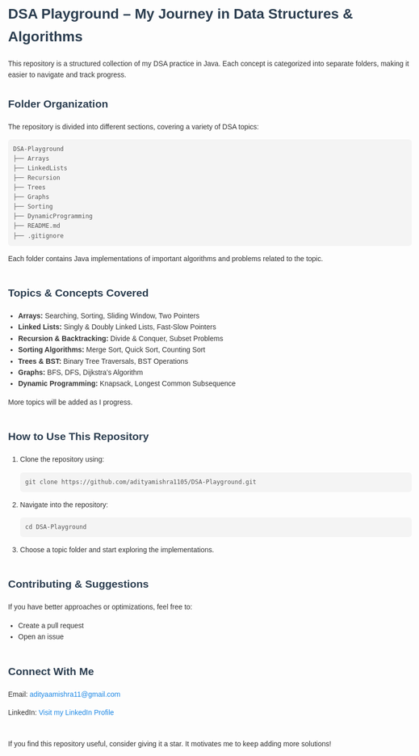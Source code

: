 <!DOCTYPE html>
<html lang="en">
<head>
  <meta charset="UTF-8">
  <title>DSA Playground</title>
  <style>
    body {
      font-family: Arial, sans-serif;
      margin: 40px auto;
      max-width: 800px;
      line-height: 1.6;
      color: #333;
    }
    h1, h2 {
      color: #2c3e50;
    }
    pre {
      background: #f4f4f4;
      padding: 10px;
      border-radius: 6px;
      overflow-x: auto;
    }
    code {
      font-family: monospace;
      color: #555;
    }
    ul {
      padding-left: 20px;
    }
    a {
      color: #1e88e5;
      text-decoration: none;
    }
    a:hover {
      text-decoration: underline;
    }
    .section {
      margin-bottom: 40px;
    }
  </style>
</head>
<body>

  <h1>DSA Playground – My Journey in Data Structures & Algorithms</h1>

  <p>This repository is a structured collection of my DSA practice in Java. Each concept is categorized into separate folders, making it easier to navigate and track progress.</p>

  <div class="section">
    <h2>Folder Organization</h2>
    <p>The repository is divided into different sections, covering a variety of DSA topics:</p>
    <pre><code>DSA-Playground
├── Arrays
├── LinkedLists
├── Recursion
├── Trees
├── Graphs
├── Sorting
├── DynamicProgramming
├── README.md
├── .gitignore</code></pre>
    <p>Each folder contains Java implementations of important algorithms and problems related to the topic.</p>
  </div>

  <div class="section">
    <h2>Topics & Concepts Covered</h2>
    <ul>
      <li><strong>Arrays:</strong> Searching, Sorting, Sliding Window, Two Pointers</li>
      <li><strong>Linked Lists:</strong> Singly & Doubly Linked Lists, Fast-Slow Pointers</li>
      <li><strong>Recursion & Backtracking:</strong> Divide & Conquer, Subset Problems</li>
      <li><strong>Sorting Algorithms:</strong> Merge Sort, Quick Sort, Counting Sort</li>
      <li><strong>Trees & BST:</strong> Binary Tree Traversals, BST Operations</li>
      <li><strong>Graphs:</strong> BFS, DFS, Dijkstra’s Algorithm</li>
      <li><strong>Dynamic Programming:</strong> Knapsack, Longest Common Subsequence</li>
    </ul>
    <p>More topics will be added as I progress.</p>
  </div>

  <div class="section">
    <h2>How to Use This Repository</h2>
    <ol>
      <li>Clone the repository using:
        <pre><code>git clone https://github.com/adityamishra1105/DSA-Playground.git</code></pre>
      </li>
      <li>Navigate into the repository:
        <pre><code>cd DSA-Playground</code></pre>
      </li>
      <li>Choose a topic folder and start exploring the implementations.</li>
    </ol>
  </div>

  <div class="section">
    <h2>Contributing & Suggestions</h2>
    <p>If you have better approaches or optimizations, feel free to:</p>
    <ul>
      <li>Create a pull request</li>
      <li>Open an issue</li>
    </ul>
  </div>

  <div class="section">
    <h2>Connect With Me</h2>
    <p>Email: <a href="mailto:adityaamishra11@gmail.com">adityaamishra11@gmail.com</a></p>
    <p>LinkedIn: <a href="https://www.linkedin.com/in/aditya-mishra-370393257/" target="_blank">Visit my LinkedIn Profile</a></p>
  </div>

  <div class="section">
    <p>If you find this repository useful, consider giving it a star. It motivates me to keep adding more solutions!</p>
  </div>

</body>
</html>
